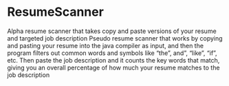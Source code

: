 # ResumeScanner
Alpha resume scanner that takes copy and paste versions of your resume and targeted job description
Pseudo resume scanner that works by copying and pasting your resume into the java compiler as input, and then the program filters out common words and symbols like “the”, and”, “like”, “if”, etc. Then paste the job description and it counts the key words that match, giving you an overall percentage of how much your resume matches to the job description
